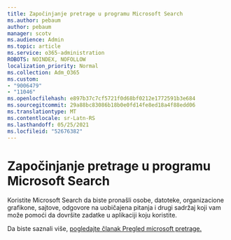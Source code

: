 ```yaml
---
title: Započinjanje pretrage u programu Microsoft Search
ms.author: pebaum
author: pebaum
manager: scotv
ms.audience: Admin
ms.topic: article
ms.service: o365-administration
ROBOTS: NOINDEX, NOFOLLOW
localization_priority: Normal
ms.collection: Adm_O365
ms.custom:
- "9006479"
- "11046"
ms.openlocfilehash: e897b37c7cf5721f0d68bf0212e1772591b3e684
ms.sourcegitcommit: 29a88bc83086b18b0e0fd14fe8ed18a4f88edd06
ms.translationtype: MT
ms.contentlocale: sr-Latn-RS
ms.lasthandoff: 05/25/2021
ms.locfileid: "52676382"
---
```

# <a name="get-started-with-microsoft-search"></a>Započinjanje pretrage u programu Microsoft Search

Koristite Microsoft Search da biste pronašli osobe, datoteke, organizacione grafikone, sajtove, odgovore na uobičajena pitanja i drugi sadržaj koji vam može pomoći da dovršite zadatke u aplikaciji koju koristite.

Da biste saznali više, [pogledajte članak Pregled microsoft pretrage.](https://go.microsoft.com/fwlink/?linkid=2157644)
